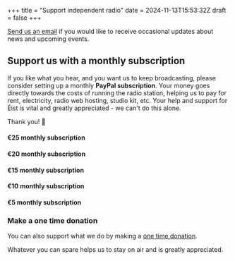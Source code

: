 +++
title = "Support independent radio"
date = 2024-11-13T15:53:32Z
draft = false
+++

[Send us an email](mailto:info@eist.radio?subject=I'd%20like%20to%20receive%20occasional%20emails%20from%20Éist&body=Thanks! "I'd like to receive occasional updates about Éist and upcoming events") if you would like to receive occasional updates about news and upcoming events.

## Support us with a monthly subscription

If you like what you hear, and you want us to keep broadcasting, please consider setting up a monthly **PayPal subscription**.
Your money goes directly towards the costs of running the radio station, helping us to pay for rent, electricity, radio web hosting, studio kit, etc.
Your help and support for Éist is vital and greatly appreciated - we can't do this alone.

Thank you! 🤟

<script src="https://www.paypal.com/sdk/js?client-id=Adk-qQ6gWzOPrhHNH4t17wDcW0kcNfGTU1aopr_7-ly-Ldiz03Sh5i5Vc77cZwS5RAyLDxS-u6GqsQKn&vault=true&intent=subscription" data-sdk-integration-source="button-factory">
</script>

#### €25 monthly subscription

<!-- €25 -->
<div id="paypal-button-container-P-6FT77188G00234201M5QWIPA" class="pp"></div>

<script>
  paypal.Buttons({
      style: {
          shape: 'rect',
          color: 'black',
          layout: 'horizontal',
          tagline: false,
          label: 'subscribe'
      },
      createSubscription: function(data, actions) {
        return actions.subscription.create({
          /* Creates the subscription */
          plan_id: 'P-6FT77188G00234201M5QWIPA'
        });
      },
      onApprove: function(data, actions) {
        alert(data.subscriptionID); // You can add optional success message for the subscriber here
      }
  }).render('#paypal-button-container-P-6FT77188G00234201M5QWIPA'); // Renders the PayPal button
</script>

#### €20 monthly subscription

<!-- €20 -->
<div id="paypal-button-container-P-68M300014D406603RM5QWH3Y" class="pp"></div>

<script>
  paypal.Buttons({
      style: {
          shape: 'rect',
          color: 'black',
          layout: 'horizontal',
          tagline: false,
          label: 'subscribe'
      },
      createSubscription: function(data, actions) {
        return actions.subscription.create({
          /* Creates the subscription */
          plan_id: 'P-68M300014D406603RM5QWH3Y'
        });
      },
      onApprove: function(data, actions) {
        alert(data.subscriptionID); // You can add optional success message for the subscriber here
      }
  }).render('#paypal-button-container-P-68M300014D406603RM5QWH3Y'); // Renders the PayPal button
</script>

#### €15 monthly subscription

<!-- €15 -->
<div id="paypal-button-container-P-9C680684FB4914228M5QWHKI" class="pp"></div>

<script>
  paypal.Buttons({
      style: {
          shape: 'rect',
          color: 'black',
          layout: 'horizontal',
          tagline: false,
          label: 'subscribe'
      },
      createSubscription: function(data, actions) {
        return actions.subscription.create({
          /* Creates the subscription */
          plan_id: 'P-9C680684FB4914228M5QWHKI'
        });
      },
      onApprove: function(data, actions) {
        alert(data.subscriptionID); // You can add optional success message for the subscriber here
      }
  }).render('#paypal-button-container-P-9C680684FB4914228M5QWHKI'); // Renders the PayPal button
</script>

#### €10 monthly subscription

<!-- €10 -->
<div id="paypal-button-container-P-91H63288A7013042MM5QWGYQ" class="pp"></div>

<script>
  paypal.Buttons({
      style: {
          shape: 'rect',
          color: 'black',
          layout: 'horizontal',
          tagline: false,
          label: 'subscribe'
      },
      createSubscription: function(data, actions) {
        return actions.subscription.create({
          /* Creates the subscription */
          plan_id: 'P-91H63288A7013042MM5QWGYQ'
        });
      },
      onApprove: function(data, actions) {
        alert(data.subscriptionID); // You can add optional success message for the subscriber here
      }
  }).render('#paypal-button-container-P-91H63288A7013042MM5QWGYQ'); // Renders the PayPal button
</script>

#### €5 monthly subscription

<!-- €5 -->
<div id="paypal-button-container-P-7SS93634TC7532301M5QWF5A" class="pp"></div>

<script>
  paypal.Buttons({
      style: {
          shape: 'rect',
          color: 'black',
          layout: 'horizontal',
          tagline: false,
          label: 'subscribe'
      },
      createSubscription: function(data, actions) {
        return actions.subscription.create({
          /* Creates the subscription */
          plan_id: 'P-7SS93634TC7532301M5QWF5A'
        });
      },
      onApprove: function(data, actions) {
        alert(data.subscriptionID); // You can add optional success message for the subscriber here
      }
  }).render('#paypal-button-container-P-7SS93634TC7532301M5QWF5A'); // Renders the PayPal button
</script>

### Make a one time donation

You can also support what we do by making a [one time donation](https://www.paypal.com/ncp/payment/25VW6TA5ZNS6C).

Whatever you can spare helps us to stay on air and is greatly appreciated.
